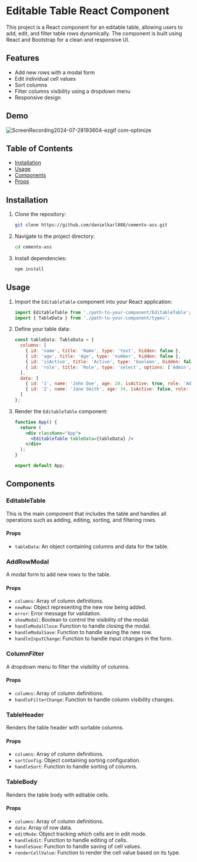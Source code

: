 # Editable Table React Component

This project is a React component for an editable table, allowing users to add, edit, and filter table rows dynamically. The component is built using React and Bootstrap for a clean and responsive UI.

## Features

- Add new rows with a modal form
- Edit individual cell values
- Sort columns
- Filter columns visibility using a dropdown menu
- Responsive design

## Demo

![ScreenRecording2024-07-28193604-ezgif com-optimize](https://github.com/user-attachments/assets/d7387ea3-93ef-44f9-96e2-ecab92607815)



## Table of Contents

- [Installation](#installation)
- [Usage](#usage)
- [Components](#components)
- [Props](#props)

## Installation

1. Clone the repository:
    ```sh
    git clone https://github.com/danielkarl888/cemento-ass.git
    ```
2. Navigate to the project directory:
    ```sh
    cd cemento-ass
    ```
3. Install dependencies:
    ```sh
    npm install
    ```

## Usage

1. Import the `EditableTable` component into your React application:
    ```jsx
    import EditableTable from './path-to-your-component/EditableTable';
    import { TableData } from './path-to-your-component/types';
    ```

2. Define your table data:
    ```jsx
    const tableData: TableData = {
      columns: [
        { id: 'name', title: 'Name', type: 'text', hidden: false },
        { id: 'age', title: 'Age', type: 'number', hidden: false },
        { id: 'isActive', title: 'Active', type: 'boolean', hidden: false },
        { id: 'role', title: 'Role', type: 'select', options: ['Admin', 'User', 'Guest'], hidden: false }
      ],
      data: [
        { id: '1', name: 'John Doe', age: 28, isActive: true, role: 'Admin' },
        { id: '2', name: 'Jane Smith', age: 34, isActive: false, role: 'User' }
      ]
    };
    ```

3. Render the `EditableTable` component:
    ```jsx
    function App() {
      return (
        <div className="App">
          <EditableTable tableData={tableData} />
        </div>
      );
    }

    export default App;
    ```

## Components

### EditableTable

This is the main component that includes the table and handles all operations such as adding, editing, sorting, and filtering rows.

#### Props

- `tableData`: An object containing columns and data for the table.

### AddRowModal

A modal form to add new rows to the table.

#### Props

- `columns`: Array of column definitions.
- `newRow`: Object representing the new row being added.
- `error`: Error message for validation.
- `showModal`: Boolean to control the visibility of the modal.
- `handleModalClose`: Function to handle closing the modal.
- `handleModalSave`: Function to handle saving the new row.
- `handleInputChange`: Function to handle input changes in the form.

### ColumnFilter

A dropdown menu to filter the visibility of columns.

#### Props

- `columns`: Array of column definitions.
- `handleFilterChange`: Function to handle column visibility changes.

### TableHeader

Renders the table header with sortable columns.

#### Props

- `columns`: Array of column definitions.
- `sortConfig`: Object containing sorting configuration.
- `handleSort`: Function to handle sorting of columns.

### TableBody

Renders the table body with editable cells.

#### Props

- `columns`: Array of column definitions.
- `data`: Array of row data.
- `editMode`: Object tracking which cells are in edit mode.
- `handleEdit`: Function to handle editing of cells.
- `handleSave`: Function to handle saving of cell values.
- `renderCellValue`: Function to render the cell value based on its type.
